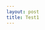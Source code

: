 ```yaml
---
layout: post
title: Test1
---
```


<script src="//code.jquery.com/jquery.js"></script>
<script src="//d3js.org/d3-color.v1.min.js"></script>
<script src="//d3js.org/d3-dispatch.v1.min.js"></script>
<script src="//d3js.org/d3-ease.v1.min.js"></script>
<script src="//d3js.org/d3-interpolate.v1.min.js"></script>
<script src="//d3js.org/d3-selection.v1.min.js"></script>
<script src="//d3js.org/d3-timer.v1.min.js"></script>
<script src="//d3js.org/d3-transition.v1.min.js"></script>
<script src="//d3js.org/d3-drag.v1.min.js"></script>
<script src="//d3js.org/d3-zoom.v1.min.js"></script>

<style>
    

</style>

<svg width="960" height="500"></svg>

<script src="//d3js.org/d3.v3.min.js"></script>
<script>

var svg = d3.select("svg"),
    width = +svg.attr("width"),
    height = +svg.attr("height");

var points = d3.range(2000).map(phyllotaxis(10));

var g = svg.append("g");

g.selectAll("circle")
    .data(points)
  .enter().append("circle")
    .attr("cx", function(d) { return d[0]; })
    .attr("cy", function(d) { return d[1]; })
    .attr("r", 2.5);

svg.append("rect")
    .attr("width", width)
    .attr("height", height)
    .style("fill", "none")
    .style("pointer-events", "all")
    .call(d3.zoom()
        .scaleExtent([1 / 2, 4])
        .on("zoom", zoomed));

function zoomed() {
  g.attr("transform", d3.event.transform);
}

function phyllotaxis(radius) {
  var theta = Math.PI * (3 - Math.sqrt(5));
  return function(i) {
    var r = radius * Math.sqrt(i), a = theta * i;
    return [
      width / 2 + r * Math.cos(a),
      height / 2 + r * Math.sin(a)
    ];
  };
}


</script>
